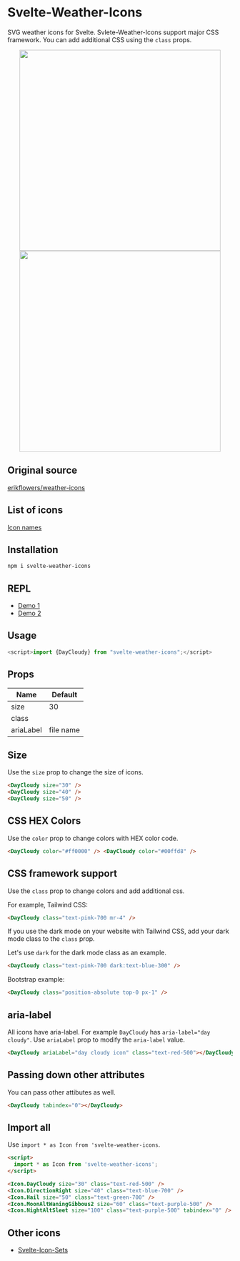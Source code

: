 # Svelte-Weather-Icons

SVG weather icons for Svelte. Svlete-Weather-Icons support major CSS framework. You can add additional CSS using the `class` props.

<p align="center">
<img width="450" src="https://raw.githubusercontent.com/shinokada/svelte-weather-icons/main/static/images/weather1.webp" />
<img width="450" src="https://raw.githubusercontent.com/shinokada/svelte-weather-icons/main/static/images/weather2.webp" />
</p>

## Original source

[erikflowers/weather-icons](https://github.com/erikflowers/weather-icons)

## List of icons

[Icon names](https://github.com/shinokada/svelte-weather-icons/blob/main/icon-list.md)

## Installation

```sh
npm i svelte-weather-icons
```

## REPL

- [Demo 1]()
- [Demo 2]()

## Usage

```js
<script>import {DayCloudy} from "svelte-weather-icons";</script>
```

## Props

| Name      | Default   |
| --------- | --------- |
| size      | 30        |
| class     |           |
| ariaLabel | file name |

## Size

Use the `size` prop to change the size of icons.

```html
<DayCloudy size="30" />
<DayCloudy size="40" />
<DayCloudy size="50" />
```

## CSS HEX Colors

Use the `color` prop to change colors with HEX color code.

```html
<DayCloudy color="#ff0000" /> <DayCloudy color="#00ffd8" />
```

## CSS framework support

Use the `class` prop to change colors and add additional css.

For example, Tailwind CSS:

```html
<DayCloudy class="text-pink-700 mr-4" />
```

If you use the dark mode on your website with Tailwind CSS, add your dark mode class to the `class` prop.

Let's use `dark` for the dark mode class as an example.

```html
<DayCloudy class="text-pink-700 dark:text-blue-300" />
```

Bootstrap example:

```html
<DayCloudy class="position-absolute top-0 px-1" />
```

## aria-label

All icons have aria-label. For example `DayCloudy` has `aria-label="day cloudy"`.
Use `ariaLabel` prop to modify the `aria-label` value.

```html
<DayCloudy ariaLabel="day cloudy icon" class="text-red-500"></DayCloudy>
```

## Passing down other attributes

You can pass other attibutes as well.

```html
<DayCloudy tabindex="0"></DayCloudy>
```

## Import all

Use `import * as Icon from 'svelte-weather-icons`.

```html
<script>
  import * as Icon from 'svelte-weather-icons';
</script>

<Icon.DayCloudy size="30" class="text-red-500" />
<Icon.DirectionRight size="40" class="text-blue-700" />
<Icon.Hail size="50" class="text-green-700" />
<Icon.MoonAltWaningGibbous2 size="60" class="text-purple-500" />
<Icon.NightAltSleet size="100" class="text-purple-500" tabindex="0" />
```

## Other icons

- [Svelte-Icon-Sets](https://svelte-svg-icons.vercel.app/)
